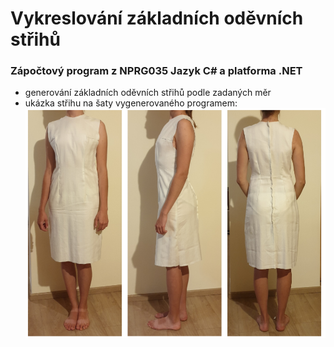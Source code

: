 # Vykreslování základních oděvních střihů
### Zápočtový program z NPRG035	Jazyk C# a platforma .NET

- generování základních oděvních střihů podle zadaných měr
- ukázka střihu na šaty vygenerovaného programem:
![Ukázka střihu na šaty vygenerovaného programem](saty_ukazka.png)
